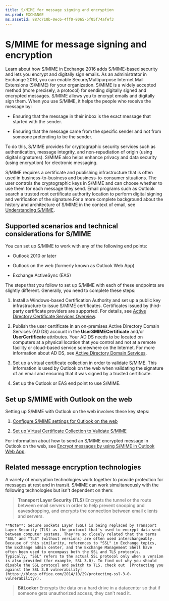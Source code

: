 ```yaml
---
title: S/MIME for message signing and encryption
ms.prod: EXCHANGE
ms.assetid: 887c710b-0ec6-4ff0-8065-5f05f74afef3
---
```



# S/MIME for message signing and encryption
Learn about how S/MIME in Exchange 2016 adds S/MIME-based security and lets you encrypt and digitally sign emails.
As an administrator in Exchange 2016, you can enable Secure/Multipurpose Internet Mail Extensions (S/MIME) for your organization. S/MIME is a widely accepted method (more precisely, a protocol) for sending digitally signed and encrypted messages. S/MIME allows you to encrypt emails and digitally sign them. When you use S/MIME, it helps the people who receive the message by:
  
    
    


- Ensuring that the message in their inbox is the exact message that started with the sender.
    
  
- Ensuring that the message came from the specific sender and not from someone pretending to be the sender.
    
  

To do this, S/MIME provides for cryptographic security services such as authentication, message integrity, and non-repudiation of origin (using digital signatures). S/MIME also helps enhance privacy and data security (using encryption) for electronic messaging.
  
    
    

S/MIME requires a certificate and publishing infrastructure that is often used in business-to-business and business-to-consumer situations. The user controls the cryptographic keys in S/MIME and can choose whether to use them for each message they send. Email programs such as Outlook search a trusted root certificate authority location to perform digital signing and verification of the signature.For a more complete background about the history and architecture of S/MIME in the context of email, see  [Understanding S/MIME](https://go.microsoft.com/fwlink/p/?LinkID=393948).
## Supported scenarios and technical considerations for S/MIME

You can set up S/MIME to work with any of the following end points: 
  
    
    

- Outlook 2010 or later
    
  
- Outlook on the web (formerly known as Outlook Web App)
    
  
- Exchange ActiveSync (EAS)
    
  
The steps that you follow to set up S/MIME with each of these endpoints are slightly different. Generally, you need to complete these steps:
  
    
    

1. Install a Windows-based Certification Authority and set up a public key infrastructure to issue S/MIME certificates. Certificates issued by third-party certificate providers are supported. For details, see  [Active Directory Certificate Services Overview](https://technet.microsoft.com/library/hh831740.aspx).
    
  
2. Publish the user certificate in an on-premises Active Directory Domain Services (AD DS) account in the **UserSMIMECertificate** and/or **UserCertificate** attributes. Your AD DS needs to be located on computers at a physical location that you control and not at a remote facility or cloud-based service somewhere on the Internet. For more information about AD DS, see [Active Directory Domain Services](https://go.microsoft.com/fwlink/p/?LinkID=394064).
    
  
3. Set up a virtual certificate collection in order to validate S/MIME. This information is used by Outlook on the web when validating the signature of an email and ensuring that it was signed by a trusted certificate.
    
  
4. Set up the Outlook or EAS end point to use S/MIME. 
    
  

## Set up S/MIME with Outlook on the web

Setting up S/MIME with Outlook on the web involves these key steps:
  
    
    

1.  [Configure S/MIME settings for Outlook on the web](http://technet.microsoft.com/library/c7dee22c-9b5b-425c-91a9-d093204ff84e.aspx)
    
  
2.  [Set up Virtual Certificate Collection to Validate S/MIME](http://technet.microsoft.com/library/04a616e6-197c-490c-ae8c-c8d5f0f0b3dd.aspx)
    
  
For information about how to send an S/MIME encrypted message in Outlook on the web, see  [Encrypt messages by using S/MIME in Outlook Web App](https://go.microsoft.com/fwlink/p/?LinkId=392520).
  
    
    

## Related message encryption technologies

A variety of encryption technologies work together to provide protection for messages at rest and in transit. S/MIME can work simultaneously with the following technologies but isn't dependent on them:
  
    
    


  
    
    
> **Transport Layer Security (TLS)** Encrypts the tunnel or the route between email servers in order to help prevent snooping and eavesdropping, and encrypts the connection between email clients and servers.
    
    **Note**: Secure Sockets Layer (SSL) is being replaced by Transport Layer Security (TLS) as the protocol that's used to encrypt data sent between computer systems. They're so closely related that the terms "SSL" and "TLS" (without versions) are often used interchangeably. Because of this similarity, references to "SSL" in Exchange topics, the Exchange admin center, and the Exchange Management Shell have often been used to encompass both the SSL and TLS protocols. Typically, "SSL" refers to the actual SSL protocol only when a version is also provided (for example, SSL 3.0). To find out why you should disable the SSL protocol and switch to TLS, check out  [Protecting you against the SSL 3.0 vulnerability](https://blogs.office.com/2014/10/29/protecting-ssl-3-0-vulnerability/).
    
  

  
    
    
> **BitLocker** Encrypts the data on a hard drive in a datacenter so that if someone gets unauthorized access, they can't read it.
    
  

